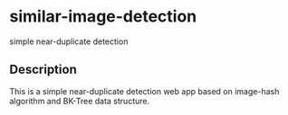 # similar-image-detection
simple near-duplicate detection

## Description
This is a simple near-duplicate detection web app based on image-hash algorithm and BK-Tree data structure.
